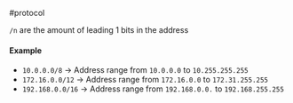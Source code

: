#protocol

`/n` are the amount of leading 1 bits in the address

#### Example
- `10.0.0.0/8` -> Address range from `10.0.0.0` to `10.255.255.255`
- `172.16.0.0/12` -> Address range from `172.16.0.0` to `172.31.255.255`
- `192.168.0.0/16` -> Address range from `192.168.0.0.` to `192.168.255.255`